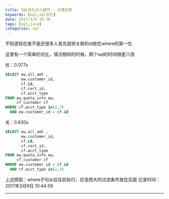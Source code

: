 ```yaml
---
title: SQL优化之小细节 - 点滴记录
keywords: [sql,sql优化]
date: 2017/3/9 10:38
tags: [sql,java]
categories: sql
---
```

不知道现在是不是还很多人首先就把关联的id放在where的第一位

这里有一个简单的对比，情况相同的时候，两个sql的时间相差八倍

优：0.077s
```sql
SELECT ew.all_amt ,
       ew.customer_id,
       cf.id,
       cf.cert_id,
       cf.acct_type
FROM ew_quota_info ew,
     cf_customer cf
WHERE cf.acct_type in(2,3)
  AND ew.customer_id = cf.id
```
劣：0.630s
```sql
SELECT ew.all_amt ,
       ew.customer_id,
       cf.id,
       cf.cert_id,
       cf.acct_type
FROM ew_quota_info ew,
     cf_customer cf
WHERE ew.customer_id = cf.id
  AND cf.acct_type in(2,3)
```
上述原因：where子句从后往前执行，应该把大的过滤条件放在后面
记录时间：2017年3月9日 10:44:59

---
